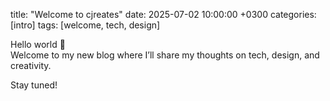 title: "Welcome to cjreates"
date: 2025-07-02 10:00:00 +0300
categories: [intro]
tags: [welcome, tech, design]


Hello world 👋  
Welcome to my new blog where I’ll share my thoughts on tech, design, and creativity.

Stay tuned!

